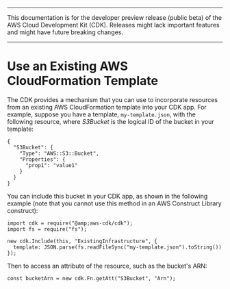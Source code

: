 --------

This documentation is for the developer preview release \(public beta\) of the AWS Cloud Development Kit \(CDK\)\. Releases might lack important features and might have future breaking changes\.

--------

# Use an Existing AWS CloudFormation Template<a name="use_cfn_template"></a>

The CDK provides a mechanism that you can use to incorporate resources from an existing AWS CloudFormation template into your CDK app\. For example, suppose you have a template, `my-template.json`, with the following resource, where *S3Bucket* is the logical ID of the bucket in your template:

```
{
  "S3Bucket": {
    "Type": "AWS::S3::Bucket",
    "Properties": {
      "prop1": "value1"
    }
  }
}
```

You can include this bucket in your CDK app, as shown in the following example \(note that you cannot use this method in an AWS Construct Library construct\):

```
import cdk = require("@amp;aws-cdk/cdk");
import fs = require("fs");

new cdk.Include(this, "ExistingInfrastructure", {
  template: JSON.parse(fs.readFileSync("my-template.json").toString())
});
```

Then to access an attribute of the resource, such as the bucket's ARN:

```
const bucketArn = new cdk.Fn.getAtt("S3Bucket", "Arn");
```